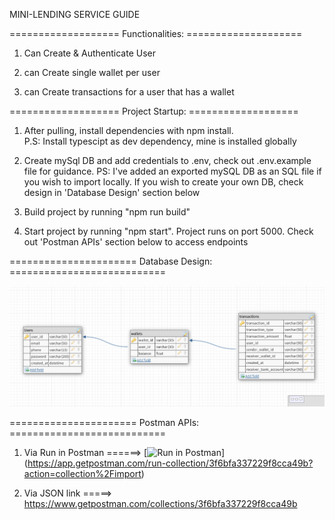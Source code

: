 MINI-LENDING SERVICE GUIDE

=================== Functionalities: ====================

1. Can Create & Authenticate User

2. can Create single wallet per user

3. can Create transactions for a user that has a wallet


=================== Project Startup: ===================

1. After pulling, install dependencies with npm install.  
    P.S: Install typescipt as dev dependency, mine is installed globally

2. Create mySql DB and add credentials to .env, check out .env.example file for guidance. 
    PS: I've added an exported mySQL DB as an SQL file if you wish to import locally. 
    If you wish to create your own DB, check design in 'Database Design' section below

3. Build project by running "npm run build"

4. Start project by running "npm start". Project runs on port 5000. Check out 'Postman APIs' 
    section below to access endpoints



====================== Database Design: ===========================

![My Image](db_design.png)



====================== Postman APIs: ===========================

1. Via Run in Postman  ======>  [![Run in Postman](https://run.pstmn.io/button.svg)]
    (https://app.getpostman.com/run-collection/3f6bfa337229f8cca49b?action=collection%2Fimport)

2. Via JSON link  =====>  https://www.getpostman.com/collections/3f6bfa337229f8cca49b